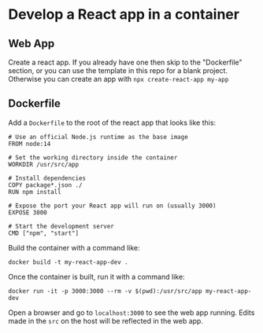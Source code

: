 # Develop a React app in a container

## Web App

Create a react app. If you already have one then skip to the "Dockerfile" section, or you can use the template in this repo for a blank project. Otherwise you can create an app with `npx create-react-app my-app`

## Dockerfile

Add a `Dockerfile` to the root of the react app that looks like this:

```
# Use an official Node.js runtime as the base image
FROM node:14

# Set the working directory inside the container
WORKDIR /usr/src/app

# Install dependencies
COPY package*.json ./
RUN npm install

# Expose the port your React app will run on (usually 3000)
EXPOSE 3000

# Start the development server
CMD ["npm", "start"]
```
Build the container with a command like:

```docker build -t my-react-app-dev .```

Once the container is built, run it with a command like:

```docker run -it -p 3000:3000 --rm -v $(pwd):/usr/src/app my-react-app-dev```

Open a browser and go to `localhost:3000` to see the web app running. Edits made in the `src` on the host will be reflected in the web app.
